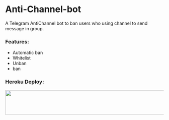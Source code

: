 # Anti-Channel-bot
A Telegram AntiChannel bot to ban users who using channel to send message in group.

 

### Features:
- Automatic ban
- Whitelist
- Unban
- ban


### Heroku Deploy:
<p align="left"><a href="https://heroku.com/deploy?template=https://github.com/codesfru/anonchannelban1"> <img src="https://img.shields.io/badge/Deploy%20To%20Heroku-darkpink?style=for-the-badge&logo=heroku" width="520" height="78.45"/></a></p>
